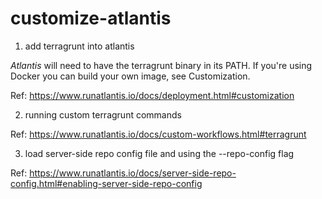 # customize-atlantis

1. add terragrunt into atlantis

*Atlantis* will need to have the terragrunt binary in its PATH. If you're using Docker you can build your own image, see Customization.

Ref:
https://www.runatlantis.io/docs/deployment.html#customization

2. running custom terragrunt commands

Ref:
https://www.runatlantis.io/docs/custom-workflows.html#terragrunt

3. load server-side repo config file and using the --repo-config flag

Ref: 
https://www.runatlantis.io/docs/server-side-repo-config.html#enabling-server-side-repo-config
